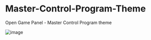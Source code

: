 # Master-Control-Program-Theme
Open Game Panel - Master Control Program theme

![image](https://user-images.githubusercontent.com/80121347/115991244-90b43d80-a5bf-11eb-8d98-f0236e80d207.png)


